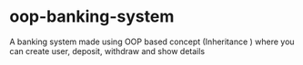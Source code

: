 # oop-banking-system
A banking system made using OOP based concept (Inheritance ) where you can create user, deposit, withdraw and show details
